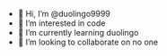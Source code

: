 - 👋 Hi, I’m @duolingo9999
- 👀 I’m interested in code
- 🌱 I’m currently learning duolingo
- 💞️ I’m looking to collaborate on no one


<!---
duolingo9999/duolingo9999 is a ✨ special ✨ repository because its `README.md` (this file) appears on your GitHub profile.
You can click the Preview link to take a look at your changes.
--->
